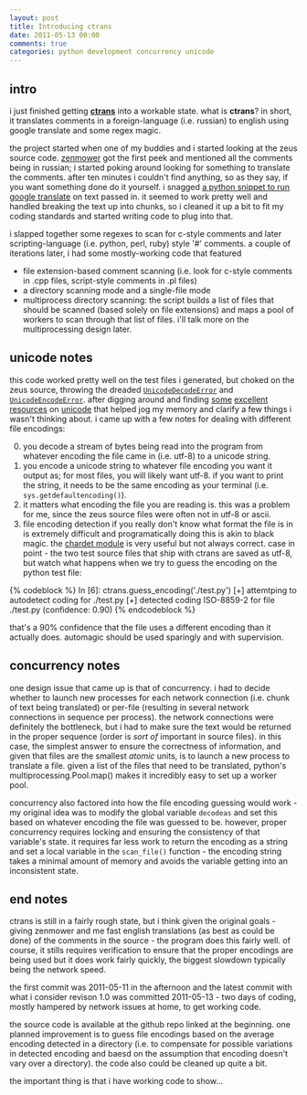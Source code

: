 ```yaml
---
layout: post
title: Introducing ctrans
date: 2011-05-13 00:00
comments: true
categories: python development concurrency unicode
---
```


intro
-----
i just finished getting **[ctrans](https://www.github.com/kisom/ctrans)** into
a workable state. what is **ctrans**? in short, it translates comments in a
foreign-language (i.e. russian) to english using google translate and some
regex magic.

the project started when one of my buddies and i started looking at the zeus
source code. [zenmower](https://www.github.com/clarke187/) got the first peek
and mentioned all the comments being in russian; i started poking around looking
for something to translate the comments. after ten minutes i couldn't find
anything, so as they say, if you want something done do it yourself. i snagged
[a python snippet to run google translate](http://www.halotis.com/2009/09/15/google-translate-api-python-script/)
on text passed in. it seemed to work pretty well and handled breaking the text
up into chunks, so i cleaned it up a bit to fit my coding standards and started
writing code to plug into that.

i slapped together some regexes to scan for c-style comments and later
scripting-language (i.e. python, perl, ruby) style '#' comments. a couple of
iterations later, i had some mostly-working code that featured
* file extension-based comment scanning (i.e. look for c-style comments in
.cpp files, script-style comments in .pl files)
* a directory scanning mode and a single-file mode
* multiprocess directory scanning: the script builds a list of files that should
be scanned (based solely on file extensions) and maps a pool of workers to scan
through that list of files. i'll talk more on the multiprocessing design later.

unicode notes
-------------
this code worked pretty well on the test files i generated, but choked on the
zeus source, throwing the dreaded
[`UnicodeDecodeError`](http://wiki.python.org/moin/UnicodeDecodeError) and
[`UnicodeEncodeError`](http://wiki.python.org/moin/UnicodeEncodeError). after
digging around and finding [some](http://effbot.org/zone/unicode-objects.htm)
[excellent](http://stackoverflow.com/questions/3588083/unicodeencodeerror-ascii-codec-cant-encode-character-u-xa3)
[resources](http://farmdev.com/talks/unicode/) on
[unicode](http://www.joelonsoftware.com/articles/Unicode.html) that helped jog
my memory and clarify a few things i wasn't thinking about. i came up with a
few notes for dealing with different file encodings:

0. you decode a stream of bytes being read into the program from whatever
encoding the file came in (i.e. utf-8) to a unicode string.
0. you encode a unicode string to whatever file encoding you want it output as;
for most files, you will likely want utf-8. if you want to print the string, it
needs to be the same encoding as your terminal (i.e.
`sys.getdefaultencoding()`).
0. it matters what encoding the file you are reading is. this was a problem for
me, since the zeus source files were often not in utf-8 or ascii.
0. file encoding detection if you really don't know what format the file is in
is extremely difficult and programatically doing this is akin to black magic.
the [chardet module](http://chardet.feedparser.org/) is very useful but not
always correct. case in point - the two test source files that ship with ctrans
are saved as utf-8, but watch what happens when we try to guess the encoding on
the python test file:

{% codeblock %}
In [6]: ctrans.guess_encoding('./test.py')
[+] attemtping to autodetect coding for ./test.py
[+] detected coding ISO-8859-2 for file ./test.py (confidence: 0.90)
{% endcodeblock %}
     
that's a 90% confidence that the file uses a different encoding than it actually
does. automagic should be used sparingly and with supervision.

concurrency notes
-----------------
one design issue that came up is that of concurrency. i had to decide whether to
launch new processes for each network connection (i.e. chunk of text being
translated) or per-file (resulting in several network connections in sequence
per process). the network connections were definitely the bottleneck, but i had
to make sure the text would be returned in the proper sequence (order is _sort
of_ important in source files). in this case, the simplest answer to ensure
the correctness of information, and given that files are the smallest _atomic_
units, is to launch a new process to translate a file. given a list of the files
that need to be translated, python's multiprocessing.Pool.map() makes it
incredibly easy to set up a worker pool.

concurrency also factored into how the file encoding guessing would work -
my original idea was to modify the global variable `decodeas` and set this based
on whatever encoding the file was guessed to be. however, proper concurrency
requires locking and ensuring the consistency of that variable's state. it
requires far less work to return the encoding as a string and set a local
variable in the `scan_file()` function - the encoding string takes a minimal
amount of memory and avoids the variable getting into an inconsistent state.

end notes
---------
ctrans is still in a fairly rough state, but i think given the original goals -
giving zenmower and me fast english translations (as best as could be done) of
the comments in the source - the program does this fairly well. of course,
it stills requires verification to ensure that the proper encodings are being
used but it does work fairly quickly, the biggest slowdown typically being the
network speed.

the first commit was 2011-05-11 in the afternoon and the latest commit with
what i consider revison 1.0 was committed 2011-05-13 - two days of coding,
mostly hampered by network issues at home, to get working code.

the source code is available at the github repo linked at the beginning. one
planned improvement is to guess file encodings based on the average encoding
detected in a directory (i.e. to compensate for possible variations in detected
encoding and baesd on the assumption that encoding doesn't vary over a
directory). the code also could be cleaned up quite a bit.

the important thing is that i have working code to show...
